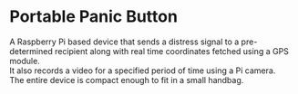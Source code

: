 # Portable Panic Button
A Raspberry Pi based device that sends a distress signal to a pre-determined recipient along with real time coordinates fetched using a GPS module.
<br>It also records a video for a specified period of time using a Pi camera. 
<br>The entire device is compact enough to fit in a small handbag.
